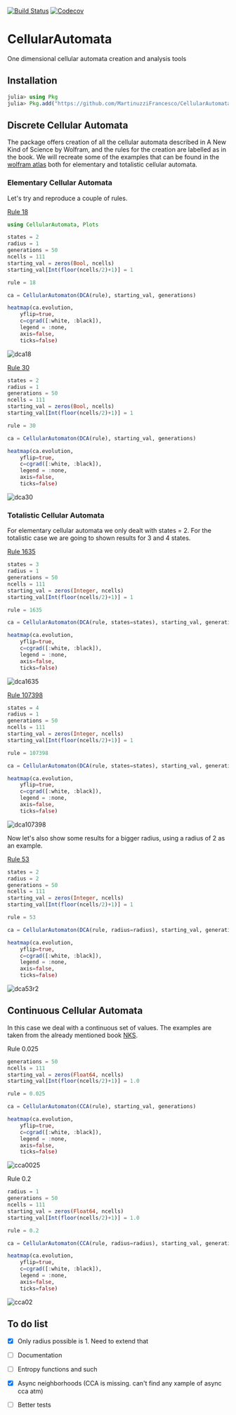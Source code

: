 [![Build Status](https://github.com/MartinuzziFrancesco/CellularAutomata.jl/workflows/CI/badge.svg)](https://github.com/MartinuzziFrancesco/CellularAutomata.jl/actions?query=workflow%3ACI)
[![Codecov](https://codecov.io/gh/MartinuzziFrancesco/CellularAutomata.jl/coverage.svg?branch=master)](https://codecov.io/gh/MartinuzziFrancesco/CellularAutomata.jl?branch=master)

# CellularAutomata
One dimensional cellular automata creation and analysis tools

## Installation

```julia
julia> using Pkg
julia> Pkg.add("https://github.com/MartinuzziFrancesco/CellularAutomata.jl")
```

## Discrete Cellular Automata
The package offers creation of all the cellular automata described in A New Kind of Science by Wolfram, and the rules for the creation are labelled as in the book.
We will recreate some of the examples that can be found in the [wolfram atlas](http://atlas.wolfram.com/TOC/TOC_200.html) both for elementary and totalistic cellular automata.

### Elementary Cellular Automata

Let's try and reproduce a couple of rules.

[Rule 18](http://atlas.wolfram.com/01/01/18/)

```julia
using CellularAutomata, Plots

states = 2
radius = 1
generations = 50
ncells = 111
starting_val = zeros(Bool, ncells)
starting_val[Int(floor(ncells/2)+1)] = 1

rule = 18

ca = CellularAutomaton(DCA(rule), starting_val, generations)

heatmap(ca.evolution, 
    yflip=true, 
    c=cgrad([:white, :black]),
    legend = :none,
    axis=false,
    ticks=false)
```
![dca18](https://user-images.githubusercontent.com/10376688/75625854-4a816b00-5bc2-11ea-8337-9132553cd38b.png)

[Rule 30](http://atlas.wolfram.com/01/01/30/)

```julia
states = 2
radius = 1
generations = 50
ncells = 111
starting_val = zeros(Bool, ncells)
starting_val[Int(floor(ncells/2)+1)] = 1

rule = 30

ca = CellularAutomaton(DCA(rule), starting_val, generations)

heatmap(ca.evolution, 
    yflip=true, 
    c=cgrad([:white, :black]),
    legend = :none,
    axis=false,
    ticks=false)
```
![dca30](https://user-images.githubusercontent.com/10376688/75625882-874d6200-5bc2-11ea-904a-e6658aab8403.png)

### Totalistic Cellular Automata

For elementary cellular automata we only dealt with states = 2. For the totalistic case we are going to shown results for 3 and 4 states.

[Rule 1635](http://atlas.wolfram.com/01/02/1635/)

```julia
states = 3
radius = 1
generations = 50
ncells = 111
starting_val = zeros(Integer, ncells)
starting_val[Int(floor(ncells/2)+1)] = 1

rule = 1635

ca = CellularAutomaton(DCA(rule, states=states), starting_val, generations)

heatmap(ca.evolution, 
    yflip=true, 
    c=cgrad([:white, :black]),
    legend = :none,
    axis=false,
    ticks=false)
```
![dca1635](https://user-images.githubusercontent.com/10376688/75628258-7eb35680-5bd7-11ea-81c5-b95b25f1369d.png)

[Rule 107398](http://atlas.wolfram.com/01/03/107398/)

```julia
states = 4
radius = 1
generations = 50
ncells = 111
starting_val = zeros(Integer, ncells)
starting_val[Int(floor(ncells/2)+1)] = 1

rule = 107398

ca = CellularAutomaton(DCA(rule, states=states), starting_val, generations)

heatmap(ca.evolution, 
    yflip=true, 
    c=cgrad([:white, :black]),
    legend = :none,
    axis=false,
    ticks=false)
```

![dca107398](https://user-images.githubusercontent.com/10376688/75628292-cd60f080-5bd7-11ea-93c7-66277b0b6bd6.png)

Now let's also show some results for a bigger radius, using a radius of 2 as an example.

[Rule 53](http://atlas.wolfram.com/01/06/Rules/53/index.html#01_06_9_53)

```julia
states = 2
radius = 2
generations = 50
ncells = 111
starting_val = zeros(Integer, ncells)
starting_val[Int(floor(ncells/2)+1)] = 1

rule = 53

ca = CellularAutomaton(DCA(rule, radius=radius), starting_val, generations)

heatmap(ca.evolution, 
    yflip=true, 
    c=cgrad([:white, :black]),
    legend = :none,
    axis=false,
    ticks=false)
```

![dca53r2](https://user-images.githubusercontent.com/10376688/136658595-0c860395-9a0d-4df2-ac4d-2ed85bd2927c.png)

## Continuous Cellular Automata

In this case we deal with a continuous set of values. The examples are taken from the already mentioned book [NKS](https://www.wolframscience.com/nks/p159--continuous-cellular-automata/).

Rule 0.025

```julia
generations = 50
ncells = 111
starting_val = zeros(Float64, ncells)
starting_val[Int(floor(ncells/2)+1)] = 1.0

rule = 0.025

ca = CellularAutomaton(CCA(rule), starting_val, generations)

heatmap(ca.evolution, 
    yflip=true, 
    c=cgrad([:white, :black]),
    legend = :none,
    axis=false,
    ticks=false)
```

![cca0025](https://user-images.githubusercontent.com/10376688/75628344-5f68f900-5bd8-11ea-8941-892c14036f37.png)


Rule 0.2

```julia
radius = 1
generations = 50
ncells = 111
starting_val = zeros(Float64, ncells)
starting_val[Int(floor(ncells/2)+1)] = 1.0

rule = 0.2

ca = CellularAutomaton(CCA(rule, radius=radius), starting_val, generations) #CCA(rule, radius=1) is default

heatmap(ca.evolution, 
    yflip=true, 
    c=cgrad([:white, :black]),
    legend = :none,
    axis=false,
    ticks=false)
```

![cca02](https://user-images.githubusercontent.com/10376688/75628407-ed44e400-5bd8-11ea-95c4-d7a5a569923c.png)

## To do list
- [x] Only radius possible is 1. Need to extend that
- [ ] Documentation
- [ ] Entropy functions and such
- [x] Async neighborhoods (CCA is missing. can't find any xample of async cca atm)
- [ ] Better tests

